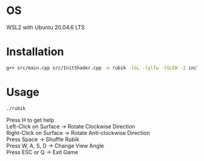 # OS
WSL2 with Ubuntu 20.04.6 LTS
# Installation

```sh
g++ src/main.cpp src/InitShader.cpp -o rubik -lGL -lglfw -lGLEW -I include/
```
# Usage

```sh
./rubik
```

Press H to get help  
Left-Click on Surface -> Rotate Clockwise Direction  
Right-Click on Surface -> Rotate Anti-clockwise Direction  
Press Space -> Shuffle Rubik  
Press W, A, S, D -> Change View Angle  
Press ESC or Q -> Exit Game  
